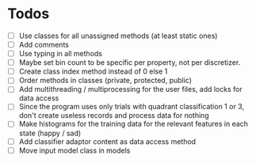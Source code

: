 # Todos

- [ ] Use classes for all unassigned methods (at least static ones)
- [ ] Add comments
- [ ] Use typing in all methods
- [ ] Maybe set bin count to be specific per property, not per discretizer.
- [ ] Create class index method instead of 0 else 1
- [ ] Order methods in classes (private, protected, public)
- [ ] Add multithreading / multiprocessing for the user files, add locks for data access
- [ ] Since the program uses only trials with quadrant classification 1 or 3, don't create useless records and process data for nothing
- [ ] Make histograms for the training data for the relevant features in each state (happy / sad)
- [ ] Add classifier adaptor content as data access method
- [ ] Move input model class in models
